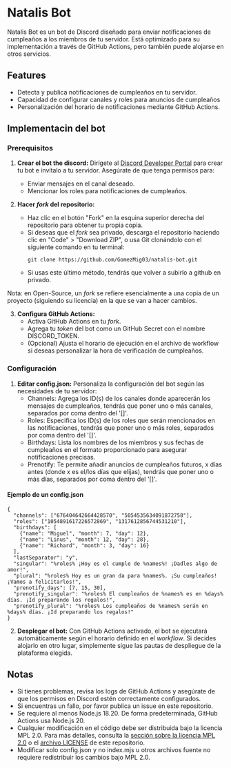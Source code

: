 # Natalis Bot

Natalis Bot es un bot de Discord diseñado para enviar notificaciones de cumpleaños a los miembros de tu servidor. Está optimizado para su implementación a través de GitHub Actions, pero también puede alojarse en otros servicios.

## Features

- Detecta y publica notificaciones de cumpleaños en tu servidor.
- Capacidad de configurar canales y roles para anuncios de cumpleaños
- Personalización del horario de notificaciones mediante GitHub Actions.

## Implementacin del bot

### Prerequisitos

1. **Crear el bot the discord:** Dirígete al [Discord Developer Portal](https://discord.com/developers) para crear tu bot e invítalo a tu servidor. Asegúrate de que tenga permisos para:
    - Enviar mensajes en el canal deseado.
    - Mencionar los roles para notificaciones de cumpleaños.

2. **Hacer *fork* del repositorio:**
    - Haz clic en el botón "Fork" en la esquina superior derecha del repositorio para obtener tu propia copia.
    - Si deseas que el *fork* sea privado, descarga el repositorio haciendo clic en "Code" > "Download ZIP", o usa Git clonándolo con el siguiente comando en tu terminal:
      ```
      git clone https://github.com/GomezMig03/natalis-bot.git
      ```
    - Si usas este último método, tendrás que volver a subirlo a github en privado.

Nota: en Open-Source, un *fork* se refiere esencialmente a una copia de un proyecto (siguiendo su licencia) en la que se van a hacer cambios. 

3. **Configura GitHub Actions:**
    - Activa GitHub Actions en tu *fork*.
    - Agrega tu *token* del bot como un GitHub Secret con el nombre DISCORD_TOKEN.
    - (Opcional) Ajusta el horario de ejecución en el archivo de workflow si deseas personalizar la hora de verificación de cumpleaños.

### Configuración

1. **Editar config.json:** Personaliza la configuración del bot según las necesidades de tu servidor:
    - Channels: Agrega los ID(s) de los canales donde aparecerán los mensajes de cumpleaños, tendrás que poner uno o más canales, separados por coma dentro del '[]'.
    - Roles: Especifica los ID(s) de los roles que serán mencionados en las notificaciones, tendrás que poner uno o más roles, separados por coma dentro del '[]'.
    - Birthdays: Lista los nombres de los miembros y sus fechas de cumpleaños en el formato proporcionado para asegurar notificaciones precisas.
    - Prenotify: Te permite añadir anuncios de cumpleaños futuros, x días antes (donde x es el/los días que elijas), tendrás que poner uno o más días, separados por coma dentro del '[]'.

#### Ejemplo de un config.json
```
{
  "channels": ["676404642664428570", "5054535634091872758"],
  "roles": ["1054891617226572869", "1317612856744531210"],
  "birthdays": [
    {"name": "Miguel", "month": 7, "day": 12},
    {"name": "Linus", "month": 12, "day": 28},
    {"name": "Richard", "month": 3, "day": 16}
  ],
  "lastSeparator": "y",
  "singular": "%roles% ¡Hoy es el cumple de %names%! ¡Dadles algo de amor!",
  "plural": "%roles% Hoy es un gran da para %names%. ¡Su cumpleaños! ¡Vamos a felicitarlos!",
  "prenotify_days": [7, 15, 30],
  "prenotify_singular": "%roles% El cumpleaños de %names% es en %days% días. ¡Id preparando los regalos!",
  "prenotify_plural": "%roles% Los cumpleaños de %names% serán en %days% días. ¡Id preparando los regalos!"
}
```

2. **Desplegar el bot:** Con GitHub Actions activado, el bot se ejecutará automáticamente según el horario definido en el *workflow*. Si decides alojarlo en otro lugar, simplemente sigue las pautas de despliegue de la plataforma elegida.

## Notas

- Si tienes problemas, revisa los logs de GitHub Actions y asegúrate de que los permisos en Discord estén correctamente configurados.
- Si encuentras un fallo, por favor publica un issue en este repositorio.
- Se requiere al menos Node.js 18.20. De forma predeterminada, GitHub Actions usa Node.js 20.
- Cualquier modificación en el código debe ser distribuida bajo la licencia MPL 2.0. Para más detalles, consulta la [sección sobre la licencia MPL 2.0](https://github.com/GomezMig03/natalis-bot?tab=MPL-2.0-1-ov-file) o el [archivo LICENSE](https://github.com/GomezMig03/natalis-bot/blob/main/LICENSE) de este repositorio.
- Modificar solo config.json y no index.mjs u otros archivos fuente no requiere redistribuir los cambios bajo MPL 2.0.
